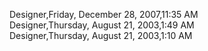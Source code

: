 ﻿Designer,Friday, December 28, 2007,11:35 AM  Designer,Thursday, August 21, 2003,1:49 AM  Designer,Thursday, August 21, 2003,1:10 AM